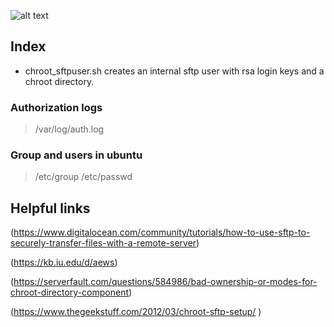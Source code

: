 
![alt text](https://data.computerworld.cz/img/article_title/title_l/5c/d8b8f4822ef44f2e4270be38eb96fe.jpg)

## Index 

- chroot_sftpuser.sh 
 creates an internal sftp user with rsa login keys and a chroot directory. 

### Authorization logs

> /var/log/auth.log

### Group and users in ubuntu

> /etc/group
> /etc/passwd

## Helpful links
(https://www.digitalocean.com/community/tutorials/how-to-use-sftp-to-securely-transfer-files-with-a-remote-server)

(https://kb.iu.edu/d/aews)

(https://serverfault.com/questions/584986/bad-ownership-or-modes-for-chroot-directory-component)

(https://www.thegeekstuff.com/2012/03/chroot-sftp-setup/
)
